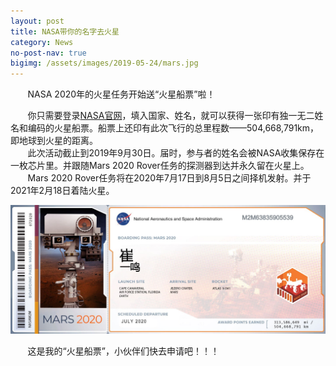 ```yaml
---
layout: post
title: NASA带你的名字去火星
category: News
no-post-nav: true
bigimg: /assets/images/2019-05-24/mars.jpg
---
```


&#160; &#160; &#160; &#160;NASA 2020年的火星任务开始送“火星船票”啦！

&#160; &#160; &#160; &#160;你只需要登录[NASA官网](https://mars.nasa.gov/participate/send-your-name/mars2020)，填入国家、姓名，就可以获得一张印有独一无二姓名和编码的火星船票。船票上还印有此次飞行的总里程数——504,668,791km，即地球到火星的距离。  
&#160; &#160; &#160; &#160;此次活动截止到2019年9月30日。届时，参与者的姓名会被NASA收集保存在一枚芯片里。并跟随Mars 2020 Rover任务的探测器到达并永久留在火星上。  
&#160; &#160; &#160; &#160;Mars 2020 Rover任务将在2020年7月17日到8月5日之间择机发射。并于2021年2月18日着陆火星。

![my ticket](https://raw.githubusercontent.com/cuiyiming007/cuiyiming007.github.io.assets/master/images/2019-05-24/BoardingPass_MyNameOnMars2020.jpg)

&#160; &#160; &#160; &#160;这是我的“火星船票”，小伙伴们快去申请吧！！！